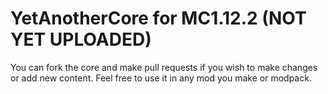 # YetAnotherCore for MC1.12.2 (NOT YET UPLOADED)
You can fork the core and make pull requests if you wish to make changes or add new content. Feel free to use it in any mod you make or modpack.
